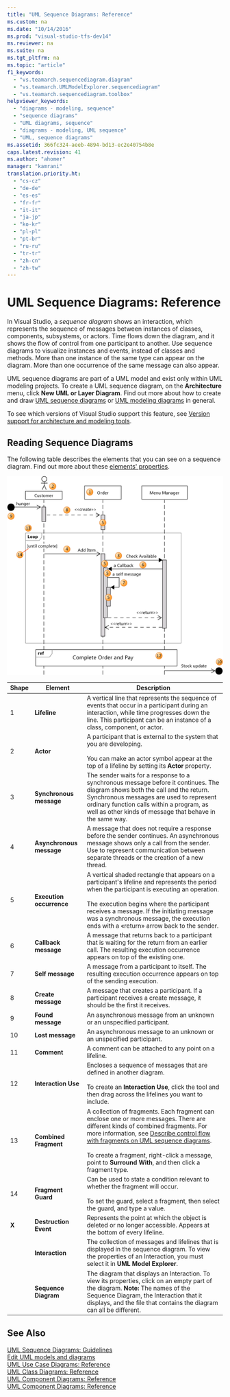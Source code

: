 ```yaml
---
title: "UML Sequence Diagrams: Reference"
ms.custom: na
ms.date: "10/14/2016"
ms.prod: "visual-studio-tfs-dev14"
ms.reviewer: na
ms.suite: na
ms.tgt_pltfrm: na
ms.topic: "article"
f1_keywords: 
  - "vs.teamarch.sequencediagram.diagram"
  - "vs.teamarch.UMLModelExplorer.sequencediagram"
  - "vs.teamarch.sequencediagram.toolbox"
helpviewer_keywords: 
  - "diagrams - modeling, sequence"
  - "sequence diagrams"
  - "UML diagrams, sequence"
  - "diagrams - modeling, UML sequence"
  - "UML, sequence diagrams"
ms.assetid: 366fc324-aeeb-4894-bd13-ec2e40754b8e
caps.latest.revision: 41
ms.author: "ahomer"
manager: "kamrani"
translation.priority.ht: 
  - "cs-cz"
  - "de-de"
  - "es-es"
  - "fr-fr"
  - "it-it"
  - "ja-jp"
  - "ko-kr"
  - "pl-pl"
  - "pt-br"
  - "ru-ru"
  - "tr-tr"
  - "zh-cn"
  - "zh-tw"
---
```

# UML Sequence Diagrams: Reference
In Visual Studio, a *sequence diagram* shows an interaction, which represents the sequence of messages between instances of classes, components, subsystems, or actors. Time flows down the diagram, and it shows the flow of control from one participant to another. Use sequence diagrams to visualize instances and events, instead of classes and methods. More than one instance of the same type can appear on the diagram. More than one occurrence of the same message can also appear.  
  
 UML sequence diagrams are part of a UML model and exist only within UML modeling projects. To create a UML sequence diagram, on the **Architecture** menu, click **New UML or Layer Diagram**. Find out more about how to create and draw [UML sequence diagrams](../modeling/uml-sequence-diagrams--guidelines.md) or [UML modeling diagrams](../modeling/edit-uml-models-and-diagrams.md) in general.  
  
 To see which versions of Visual Studio support this feature, see [Version support for architecture and modeling tools](../modeling/what-s-new-for-design-in-visual-studio.md#VersionSupport).  
  
## Reading Sequence Diagrams  
 The following table describes the elements that you can see on a sequence diagram. Find out more about these [elements' properties](../modeling/properties-of-elements-on-uml-sequence-diagrams.md).  
  
 ![Parts of a sequence diagram](../modeling/media/uml_sequence.png "UML_Sequence")  
  
|**Shape**|**Element**|**Description**|  
|---------------|-----------------|---------------------|  
|1|**Lifeline**|A vertical line that represents the sequence of events that occur in a participant during an interaction, while time progresses down the line. This participant can be an instance of a class, component, or actor.|  
|2|**Actor**|A participant that is external to the system that you are developing.<br /><br /> You can make an actor symbol appear at the top of a lifeline by setting its **Actor** property.|  
|3|**Synchronous message**|The sender waits for a response to a synchronous message before it continues. The diagram shows both the call and the return. Synchronous messages are used to represent ordinary function calls within a program, as well as other kinds of message that behave in the same way.|  
|4|**Asynchronous message**|A message that does not require a response before the sender continues. An asynchronous message shows only a call from the sender. Use to represent communication between separate threads or the creation of a new thread.|  
|5|**Execution occurrence**|A vertical shaded rectangle that appears on a participant's lifeline and represents the period when the participant is executing an operation.<br /><br /> The execution begins where the participant receives a message. If the initiating message was a synchronous message, the execution ends with a «return» arrow back to the sender.|  
|6|**Callback message**|A message that returns back to a participant that is waiting for the return from an earlier call. The resulting execution occurrence appears on top of the existing one.|  
|7|**Self message**|A message from a participant to itself. The resulting execution occurrence appears on top of the sending execution.|  
|8|**Create message**|A message that creates a participant. If a participant receives a create message, it should be the first it receives.|  
|9|**Found message**|An asynchronous message from an unknown or an unspecified participant.|  
|10|**Lost message**|An asynchronous message to an unknown or an unspecified participant.|  
|11|**Comment**|A comment can be attached to any point on a lifeline.|  
|12|**Interaction Use**|Encloses a sequence of messages that are defined in another diagram.<br /><br /> To create an **Interaction Use**, click the tool and then drag across the lifelines you want to include.|  
|13|**Combined Fragment**|A collection of fragments. Each fragment can enclose one or more messages. There are different kinds of combined fragments. For more information, see [Describe control flow with fragments on UML sequence diagrams](../modeling/describe-control-flow-with-fragments-on-uml-sequence-diagrams.md).<br /><br /> To create a fragment, right-click a message, point to **Surround With**, and then click a fragment type.|  
|14|**Fragment Guard**|Can be used to state a condition relevant to whether the fragment will occur.<br /><br /> To set the guard, select a fragment, then select the guard, and type a value.|  
|**X**|**Destruction Event**|Represents the point at which the object is deleted or no longer accessible. Appears at the bottom of every lifeline.|  
||**Interaction**|The collection of messages and lifelines that is displayed in the sequence diagram. To view the properties of an Interaction, you must select it in **UML Model Explorer**.|  
||**Sequence Diagram**|The diagram that displays an Interaction. To view its properties, click on an empty part of the diagram. **Note:**  The names of the Sequence Diagram, the Interaction that it displays, and the file that contains the diagram can all be different.|  
  
## See Also  
 [UML Sequence Diagrams: Guidelines](../modeling/uml-sequence-diagrams--guidelines.md)   
 [Edit UML models and diagrams](../modeling/edit-uml-models-and-diagrams.md)   
 [UML Use Case Diagrams: Reference](../modeling/uml-use-case-diagrams--reference.md)   
 [UML Class Diagrams: Reference](../modeling/uml-class-diagrams--reference.md)   
 [UML Component Diagrams: Reference](../modeling/uml-component-diagrams--reference.md)   
 [UML Component Diagrams: Reference](../modeling/uml-component-diagrams--reference.md)